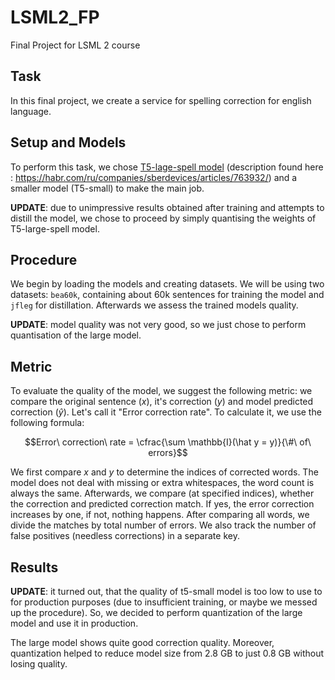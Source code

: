# LSML2_FP
Final Project for LSML 2 course

## Task

In this final project, we create a service for spelling correction for english language.

## Setup and Models

To perform this task, we chose [T5-lage-spell model](https://huggingface.co/ai-forever/T5-large-spell) (description found here : https://habr.com/ru/companies/sberdevices/articles/763932/) and a smaller model (T5-small) to make the main job.

**UPDATE**: due to unimpressive results obtained after training and attempts to distill the model, we chose to proceed by simply quantising the weights of T5-large-spell model.

## Procedure

We begin by loading the models and creating datasets. We will be using two datasets: `bea60k`, containing about 60k sentences for training the model and `jfleg` for distillation. Afterwards we assess the trained models quality.

**UPDATE**: model quality was not very good, so we just chose to perform quantisation of the large model.

## Metric

To evaluate the quality of the model, we suggest the following metric: we compare the original sentence ($x$), it's correction ($y$) and model predicted correction ($\hat y$). Let's call it "Error correction rate". To calculate it, we use the following formula:

$$Error\ correction\ rate = \cfrac{\sum \mathbb{I}(\hat y = y)}{\#\ of\ errors}$$

We first compare $x$ and $y$ to determine the indices of corrected words. The model does not deal with missing or extra whitespaces, the word count is always the same. Afterwards, we compare (at specified indices), whether the correction and predicted correction match. If yes, the error correction increases by one, if not, nothing happens. After comparing all words, we divide the matches by total number of errors. We also track the number of false positives (needless corrections) in a separate key.

## Results

**UPDATE**: it turned out, that the quality of t5-small model is too low to use to for production purposes (due to insufficient training, or maybe we messed up the procedure). So, we decided to perform quantization of the large model and use it in production.

The large model shows quite good correction quality. Moreover, quantization helped to reduce model size from 2.8 GB to just 0.8 GB without losing quality. 
